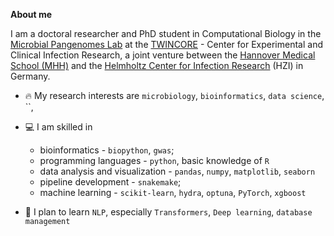 **About me**

I am a doctoral researcher and PhD student in Computational Biology in the [Microbial Pangenomes Lab](https://github.com/microbial-pangenomes-lab) at the [TWINCORE](https://www.twincore.de/twincore/) - Center for Experimental and Clinical Infection Research, a joint venture between the [Hannover Medical School (MHH)](https://www.mhh.de/) and the [Helmholtz Center for Infection Research](https://www.helmholtz-hzi.de/en/) (HZI) in Germany.

* 🔥 My research interests are `microbiology`, `bioinformatics`, `data science`, ``, 
* 💻 I am skilled in
  * bioinformatics - `biopython`, `gwas`;
  * programming languages - `python`, basic knowledge of `R`
  * data analysis and visualization - `pandas`, `numpy`, `matplotlib`, `seaborn`
  * pipeline development - `snakemake`;
  * machine learning - `scikit-learn`, `hydra`, `optuna`, `PyTorch`, `xgboost`
  
* 🎯 I plan to learn `NLP`, especially `Transformers`, `Deep learning`, `database management`
